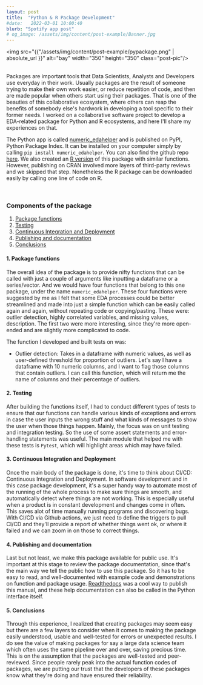 ```yaml
---
layout: post
title:  "Python & R Package Development"
#date:   2022-03-01 10:00:40
blurb: "Spotify app post"
# og_image: /assets/img/content/post-example/Banner.jpg
---
```


<img src="{{"/assets/img/content/post-example/pypackage.png" | absolute_url }}" alt="bay" width="350" height="350" class="post-pic"/>
<br />
<br />

Packages are important tools that Data Scientists, Analysts and Developers use everyday in their work. Usually packages are the result of someone trying to make their own work easier, or reduce repetition of code, and then are made popular when others start using their packages. That is one of the beauties of this collaborative ecosystem, where others can reap the benefits of somebody else's hardwork in developing a tool specific to their former needs. I worked on a collaborative software project to develop a EDA-related package for Python and R ecosystems, and here I'll share my experiences on that.

The Python app is called [numeric_edahelper](https://pypi.org/project/numeric-edahelper/) and is published on PyPI, Python Package Index. It can be installed on your computer simply by calling `pip install numeric_edahelper`. You can also find the github repo [here](https://github.com/UBC-MDS/numeric_edahelper). We also created an [R version](https://github.com/UBC-MDS/nedahelpeR) of this package with similar functions. However, publishing on CRAN involved more layers of third-party reviews and we skipped that step. Nonetheless the R package can be downloaded easily by calling one line of code on R.

<br />

### Components of the package

1. [Package functions](#1-package-functions)
2. [Testing](#2-testing)
3. [Continuous Integration and Deployment](#3-continuous-integration-and-deployment)
4. [Publishing and documentation](#4-publishing-and-documentation)
5. [Conclusions](#5-conclusions)

#### 1. Package functions
The overall idea of the package is to provide nifty functions that can be called with just a couple of arguments like inputting a dataframe or a series/vector. And we would have four functions that belong to this one package, under the name `numeric_edahelper`. These four functions were suggested by me as I felt that some EDA processes could be better streamlined and made into just a simple function which can be easily called again and again, without repeating code or copying/pasting. These were: outlier detection, highly correlated variables, and missing values, description. The first two were more interesting, since they're more open-ended and are slightly more complicated to code.

The function I developed and built tests on was:
- Outlier detection: Takes in a dataframe with numeric values, as well as user-defined threshold for proportion of outliers. Let's say I have a dataframe with 10 numeric columns, and I want to flag those columns that contain outliers. I can call this function, which will return me the name of columns and their percentage of outliers. 

#### 2. Testing
After building the functions itself, I had to conduct different types of tests to ensure that our functions can handle various kinds of exceptions and errors in case the user inputs the wrong stuff and what kinds of messages to show the user when those things happen. Mainly, the focus was on unit testing and integration testing. So the use of some assert statements and error-handling statements was useful. The main module that helped me with these tests is `Pytest`, which will highlight areas which may have failed.

#### 3. Continuous Integration and Deployment
Once the main body of the package is done, it's time to think about CI/CD: Continuous Integration and Deployment. In software development and in this case package development, it's a super handy way to automate most of the running of the whole process to make sure things are smooth, and automatically detect where things are not working. This is especially useful when a product is in constant development and changes come in often. This saves alot of time manually running programs and discovering bugs. With CI/CD via Github actions, we just need to define the triggers to pull CI/CD and they'll provide a report of whether things went ok, or where it failed and we can zoom in on those to correct things.

#### 4. Publishing and documentation
Last but not least, we make this package available for public use. It's important at this stage to review the package documentation, since that's the main way we tell the public how to use this package. So it has to be easy to read, and well-documented with example code and demonstrations on function and package usage. [Readthedocs](https://numeric-edahelper.readthedocs.io/en/latest/) was a cool way to publish this manual, and these help documentation can also be called in the Python interface itself.

#### 5. Conclusions
Through this experience, I realized that creating packages may seem easy but there are a few layers to consider when it comes to making the package easily understood, usable and well-tested for errors or unexpected results. I do see the value of making packages for say a large data science team which often uses the same pipeline over and over, saving precious time. This is on the assumption that the packages are well-tested and peer-reviewed. Since people rarely peak into the actual function codes of packages, we are putting our trust that the developers of these packages know what they're doing and have ensured their reliability.
